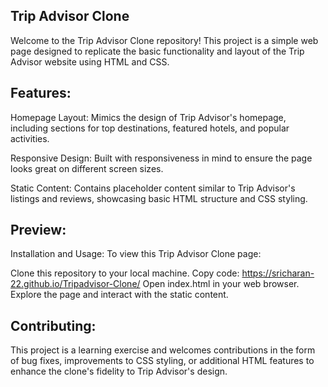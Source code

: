 ## Trip Advisor Clone
Welcome to the Trip Advisor Clone repository! This project is a simple web page designed to replicate the basic functionality and layout of the Trip Advisor website using HTML and CSS.

## Features:
Homepage Layout: Mimics the design of Trip Advisor's homepage, including sections for top destinations, featured hotels, and popular activities.

Responsive Design: Built with responsiveness in mind to ensure the page looks great on different screen sizes.

Static Content: Contains placeholder content similar to Trip Advisor's listings and reviews, showcasing basic HTML structure and CSS styling.

## Preview:

Installation and Usage:
To view this Trip Advisor Clone page:

Clone this repository to your local machine.
Copy code: https://sricharan-22.github.io/Tripadvisor-Clone/
Open index.html in your web browser.
Explore the page and interact with the static content.

## Contributing:
This project is a learning exercise and welcomes contributions in the form of bug fixes, improvements to CSS styling, or additional HTML features to enhance the clone's fidelity to Trip Advisor's design.
